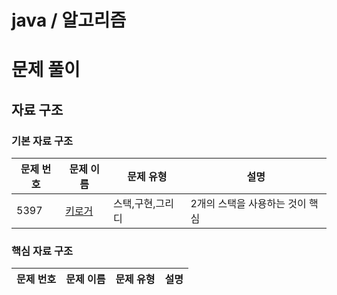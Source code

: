 # java / 알고리즘

# 문제 풀이 

## 자료 구조

### 기본 자료 구조


| 문제 번호 | 문제 이름                                                                                        | 문제 유형   | 설명 |
|-------|----------------------------------------------------------------------------------------------|---------|----|
| 5397  | [키로거](https://github.com/MeteorLee/algorithm/blob/main/강의/문제풀이/c1자료구조/기본/p5397키로거/Answer.md) |스택,구현,그리디| 2개의 스택을 사용하는 것이 핵심|

### 핵심 자료 구조


| 문제 번호 | 문제 이름 | 문제 유형   | 설명 |
|-------|-------|---------|----|